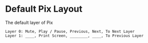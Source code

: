 # Default Pix Layout

The default layer of Pix
```
Layer 0: Mute, Play / Pause, Previous, Next, To Next Layer
Layer 1: ____, Print Screen, ________, ____, To Previous Layer
```
